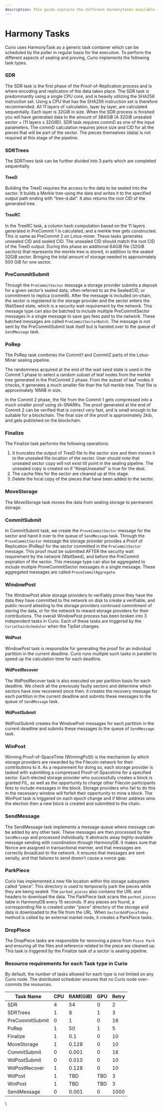 ```yaml
---
description: This guide explains the different HarmonyTasks available in Curio
---
```


# Harmony Tasks

Curio uses HarmonyTask as a generic task container which can be scheduled by the poller in regular basis for the execution. To perform the different aspects of sealing and proving, Curio implements the following task types.

### SDR&#x20;

The SDR task is the first phase of the Proof-of-Replication process and is where encoding and replication of the data takes place. The SDR task is predominantly using a single CPU core, and is heavily utilizing the SHA256 instruction set. Using a CPU that has the SHA256 instruction set is therefore recommended. All 11 layers of calculation, layer by layer, are calculated sequentially. Each layer is 32GiB in size. When the SDR process is finished you will have generated data to the amount of 384GiB (A 32GiB unsealed sector + (11 layers x 32GiB)). SDR task requires commD as one of the input parameters. The commD calculation requires piece size and CID for all the pieces that will be part of the sector. The pieces themselves (data) is not required at this stage of the pipeline.

### SDRTrees&#x20;

The SDRTrees task can be further divided into 3 parts which are completed sequentially.

#### TreeD&#x20;

Building the TreeD requires the access to the data to be sealed into the sector. It builds a Merkle tree using the data and writes it to the specified output path ending with “tree-d.dat”. It also returns the root CID of the generated tree.

#### TreeRC&#x20;

In the TreeRC task, a column hash computation based on the 11 layers generated in PreCommit 1 is calculated, and a merkle tree gets constructed. This is same as PreCommit 2 on Lotus-miner. These tasks generates unsealed CID and sealed CID. The unsealed CID should match the root CID of the TreeD output. During this phase an additional 64GiB file (32GiB sectors) that represents the merkle tree is stored, in addition to the sealed 32GiB sector. Bringing the total amount of storage needed to approximately 500 GiB for one sector.

### PreCommitSubmit&#x20;

Through the `PreCommitSector` message a storage provider submits a deposit for a given sector’s sealed data, often referred to as the SealedCID, or commitment to replica (commR). After the message is included on-chain, the sector is registered to the storage provider and the sector enters the WaitSeed state, which is a security wait requirement by the network. This message type can also be batched to include multiple PreCommitSector messages in a single message to save gas fees paid to the network. These batched messages are called `PreCommitSectorBatch`. The message is not sent by the PreCommitSubmit task itself but is handed over to the queue of `SendMessage` task.

### PoRep&#x20;

The PoRep task combines the Commit1 and Commit2 parts of the Lotus-Miner sealing pipeline.

The randomness acquired at the end of the wait seed state is used in the Commit 1 phase to select a random subset of leaf nodes from the merkle tree generated in the PreCommit 2 phase. From the subset of leaf nodes it checks, it generates a much smaller file than the full merkle tree. That file is approximately 16MiB in size.

In the Commit 2 phase, the file from the Commit 1 gets compressed into a much smaller proof using zk-SNARKs. The proof generated at the end of Commit 2 can be verified that is correct very fast, and is small enough to be suitable for a blockchain. The final size of the proof is approximately 2kib, and gets published on the blockchain.

### Finalize&#x20;

The Finalize task performs the following operations:

1. It truncates the output of TreeD file to the sector size and then moves it to the unsealed file location of the sector. User should note that unsealed sector copy will not exist till point in the sealing pipeline. The unsealed copy is created on if “KeepUnsealed” is true for the deal.
2. The cache files for the sector are cleaned up at this stage.
3. Delete the local copy of the pieces that have been added to the sector.

### MoveStorage&#x20;

The MoveStorage task moves the data from sealing storage to permanent storage.

### CommitSubmit&#x20;

In CommitSubmit task, we create the `ProveCommitSector` message for the sector and hand it over to the queue of `SendMessage` task. Through the `ProveCommitSector` message the storage provider provides a Proof of Replication (PoRep) for the sector committed in the `PreCommitSector` message. This proof must be submitted AFTER the security wait requirement by the network (WaitSeed), and before the PreCommit expiration of the sector. This message type can also be aggregated to include multiple ProveCommitSector messages in a single message. These aggregated messages are called `ProveCommitAggregate`.

### WindowPost&#x20;

The WindowPost allow storage providers to verifiably prove they have the data they have committed to the network on disk to create a verifiable, and public record attesting to the storage providers continued commitment of storing the data, or for the network to reward storage providers for their contributions. The overall WindowPost process has been broken into 3 independent tasks in Curio. Each of these tasks are triggered by the `CurioChainScheduler` when the TipSet changes.

#### WdPost&#x20;

WindowPost task is responsible for generating the proof for an individual partition in the current deadline. Curio runs multiple such tasks in parallel to speed up the calculation time for each deadline.

#### WdPostRecover&#x20;

The WdPostRecover task is also executed on per partition basis for each deadline. We check all the previously faulty sectors and determine which sectors have now recovered since then. it creates the recovery message for each partition in the current deadline and submits these messages to the queue of `SendMessage` task.

#### WdPostSubmit&#x20;

WdPostSubmit creates the WindowPost messages for each partition in the current deadline and submits these messages to the queue of `SendMessage` task.

### WinPost&#x20;

Winning Proof-of-SpaceTime (WinningPoSt) is the mechanism by which storage providers are rewarded by the Filecoin network for their contributions to it. As a requirement for doing so, each storage provider is tasked with submitting a compressed Proof-of-Spacetime for a specified sector. Each elected storage provider who successfully creates a block is granted FIL, as well as the opportunity to charge other Filecoin participants fees to include messages in the block. Storage providers who fail to do this in the necessary window will forfeit their opportunity to mine a block. The WinPost task is triggered on each epoch change and if Miner address wins the election then a new block is created and submitted to the chain.

### SendMessage&#x20;

The SendMessage task implements a message queue where message can be added by any other task. These messages are then processed by the `SendMessage` and processed individually. It abstracts away highly-available message sending with coordination through HarmonyDB. It makes sure that Nonce are assigned in transactional manner, and that messages are correctly broadcast to the network. It ensures that messages are sent serially, and that failures to send doesn’t cause a nonce gap.

### ParkPiece&#x20;

Curio has implemented a new file location within the storage subsystem called “piece”. This directory is used to temporarily park the pieces while they are being sealed. The `parked_pieces` also contains the URL and headers to download the data. The ParkPiece task scans the `parked_pieces` table in HarmonyDB every 15 seconds. If any pieces are found, a corresponding file is created under “piece” directory of the storage and data is downloaded to the file from the URL. When `SectorAddPieceToAny` method is called by an external market node, it creates a ParkPiece tasks.

### DropPiece&#x20;

The DropPiece tasks are responsible for removing a piece from `Piece Park` and ensuring all the files and reference related to the piece are cleaned up. This task is triggered by the Finalize task of a sector is sealing pipeline.

### Resource requirements for each Task type in Curio&#x20;

By default, the number of tasks allowed for each type is not limited on any Curio node. The distributed scheduler ensures that no Curio node over-commits the resources.

| Task Name       | CPU | RAM(GiB) | GPU | Retry |
| --------------- | --- | -------- | --- | ----- |
| SDR             | 4   | 54       | 0   | 2     |
| SDRTrees        | 1   | 8        | 1   | 3     |
| PreCommitSubmit | 0   | 1        | 0   | 16    |
| PoRep           | 1   | 50       | 1   | 5     |
| Finalize        | 1   | 0.1      | 0   | 10    |
| MoveStorage     | 1   | 0.128    | 0   | 10    |
| CommitSubmit    | 0   | 0.001    | 0   | 16    |
| WdPostSubmit    | 0   | 0.010    | 0   | 10    |
| WdPostRecover   | 1   | 0.128    | 0   | 10    |
| WdPost          | 1   | TBD      | TBD | 3     |
| WinPost         | 1   | TBD      | TBD | 3     |
| SendMessage     | 0   | 0.001    | 0   | 1000  |

\

